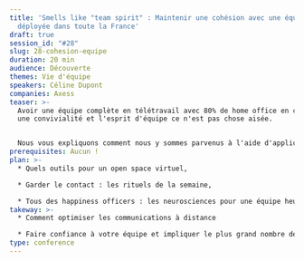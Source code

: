 ```yaml
---
title: 'Smells like "team spirit" : Maintenir une cohésion avec une équipe
  déployée dans toute la France'
draft: true
session_id: "#28"
slug: 28-cohesion-equipe
duration: 20 min
audience: Découverte
themes: Vie d'équipe
speakers: Céline Dupont
companies: Axess
teaser: >-
  Avoir une équipe complète en télétravail avec 80% de home office en conservant
  une convivialité et l'esprit d'équipe ce n'est pas chose aisée.


  Nous vous expliquons comment nous y sommes parvenus à l'aide d'applications opensource, un soupçon d'holacratie et des bonnes idées de chacun.
prerequisites: Aucun !
plan: >-
  * Quels outils pour un open space virtuel,

  * Garder le contact : les rituels de la semaine,

  * Tous des happiness officers : les neurosciences pour une équipe heureuse et bienveillante.
takeway: >-
  * Comment optimiser les communications à distance

  * Faire confiance à votre équipe et impliquer le plus grand nombre de personnes dans les process
type: conference
---
```


